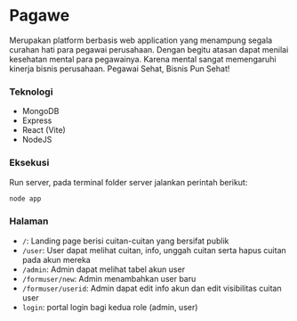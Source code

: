 # Pagawe

Merupakan platform berbasis web application yang menampung segala
curahan hati para pegawai perusahaan. Dengan begitu atasan
dapat menilai kesehatan mental para pegawainya. Karena mental sangat
memengaruhi kinerja bisnis perusahaan. Pegawai Sehat, Bisnis Pun Sehat!

### Teknologi

- MongoDB
- Express
- React (Vite)
- NodeJS

### Eksekusi

Run server, pada terminal folder server jalankan perintah berikut:

```bash
node app
```

### Halaman

- `/`: Landing page berisi cuitan-cuitan yang bersifat publik
- `/user`: User dapat melihat cuitan, info, unggah cuitan serta hapus cuitan pada akun mereka
- `/admin`: Admin dapat melihat tabel akun user
- `/formuser/new`: Admin menambahkan user baru
- `/formuser/userid`: Admin dapat edit info akun dan edit visibilitas cuitan user
- `login`: portal login bagi kedua role (admin, user)
